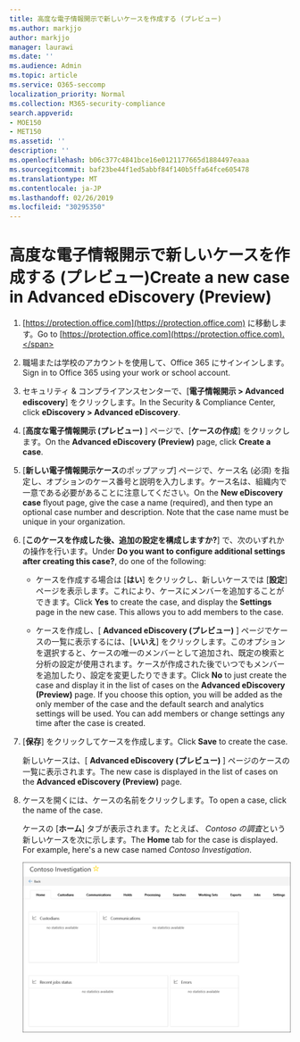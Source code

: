 ```yaml
---
title: 高度な電子情報開示で新しいケースを作成する (プレビュー)
ms.author: markjjo
author: markjjo
manager: laurawi
ms.date: ''
ms.audience: Admin
ms.topic: article
ms.service: O365-seccomp
localization_priority: Normal
ms.collection: M365-security-compliance
search.appverid:
- MOE150
- MET150
ms.assetid: ''
description: ''
ms.openlocfilehash: b06c377c4841bce16e0121177665d1884497eaaa
ms.sourcegitcommit: baf23be44f1ed5abbf84f140b5ffa64fce605478
ms.translationtype: MT
ms.contentlocale: ja-JP
ms.lasthandoff: 02/26/2019
ms.locfileid: "30295350"
---
```

# <a name="create-a-new-case-in-advanced-ediscovery-preview"></a><span data-ttu-id="17986-102">高度な電子情報開示で新しいケースを作成する (プレビュー)</span><span class="sxs-lookup"><span data-stu-id="17986-102">Create a new case in Advanced eDiscovery (Preview)</span></span>    

1. <span data-ttu-id="17986-103">[https://protection.office.com](https://protection.office.com) に移動します。</span><span class="sxs-lookup"><span data-stu-id="17986-103">Go to [https://protection.office.com](https://protection.office.com).</span></span>
    
2. <span data-ttu-id="17986-104">職場または学校のアカウントを使用して、Office 365 にサインインします。</span><span class="sxs-lookup"><span data-stu-id="17986-104">Sign in to Office 365 using your work or school account.</span></span>
    
3. <span data-ttu-id="17986-105">セキュリティ & コンプライアンスセンターで、[**電子情報開示 > Advanced ediscovery**] をクリックします。</span><span class="sxs-lookup"><span data-stu-id="17986-105">In the Security & Compliance Center, click **eDiscovery > Advanced eDiscovery**.</span></span>
 
4. <span data-ttu-id="17986-106">[**高度な電子情報開示 (プレビュー)** ] ページで、[**ケースの作成**] をクリックします。</span><span class="sxs-lookup"><span data-stu-id="17986-106">On the **Advanced eDiscovery (Preview)** page, click **Create a case**.</span></span>
    
5. <span data-ttu-id="17986-p101">[**新しい電子情報開示ケース**のポップアップ] ページで、ケース名 (必須) を指定し、オプションのケース番号と説明を入力します。ケース名は、組織内で一意である必要があることに注意してください。</span><span class="sxs-lookup"><span data-stu-id="17986-p101">On the **New eDiscovery case** flyout page, give the case a name (required), and then type an optional case number and description. Note that the case name must be unique in your organization.</span></span>

6. <span data-ttu-id="17986-109">[**このケースを作成した後、追加の設定を構成しますか?**] で、次のいずれかの操作を行います。</span><span class="sxs-lookup"><span data-stu-id="17986-109">Under **Do you want to configure additional settings after creating this case?**, do one of the following:</span></span>

    - <span data-ttu-id="17986-p102">ケースを作成する場合は [**はい**] をクリックし、新しいケースでは [**設定**] ページを表示します。これにより、ケースにメンバーを追加することができます。</span><span class="sxs-lookup"><span data-stu-id="17986-p102">Click **Yes** to create the case, and display the **Settings** page in the new case. This allows you to add members to the case.</span></span>
    
    - <span data-ttu-id="17986-p103">ケースを作成し、[ **Advanced eDiscovery (プレビュー)** ] ページでケースの一覧に表示するには、[**いいえ**] をクリックします。このオプションを選択すると、ケースの唯一のメンバーとして追加され、既定の検索と分析の設定が使用されます。ケースが作成された後でいつでもメンバーを追加したり、設定を変更したりできます。</span><span class="sxs-lookup"><span data-stu-id="17986-p103">Click **No** to just create the case and display it in the list of cases on the **Advanced eDiscovery (Preview)** page. If you choose this option, you will be added as the only member of the case and the default search and analytics settings will be used. You can add members or change settings any time after the case is created.</span></span>

7. <span data-ttu-id="17986-115">[**保存**] をクリックしてケースを作成します。</span><span class="sxs-lookup"><span data-stu-id="17986-115">Click **Save** to create the case.</span></span>

    <span data-ttu-id="17986-116">新しいケースは、[ **Advanced eDiscovery (プレビュー)** ] ページのケースの一覧に表示されます。</span><span class="sxs-lookup"><span data-stu-id="17986-116">The new case is displayed in the list of cases on the **Advanced eDiscovery (Preview)** page.</span></span> 

8. <span data-ttu-id="17986-117">ケースを開くには、ケースの名前をクリックします。</span><span class="sxs-lookup"><span data-stu-id="17986-117">To open a case, click the name of the case.</span></span> 

    <span data-ttu-id="17986-p104">ケースの [**ホーム**] タブが表示されます。たとえば、 *Contoso の調査*という新しいケースを次に示します。</span><span class="sxs-lookup"><span data-stu-id="17986-p104">The **Home** tab for the case is displayed. For example, here's a new case named *Contoso Investigation*.</span></span>

    ![高度な電子情報開示の新しいケースの [ホーム] タブ](../media/newAeDcase.png)
